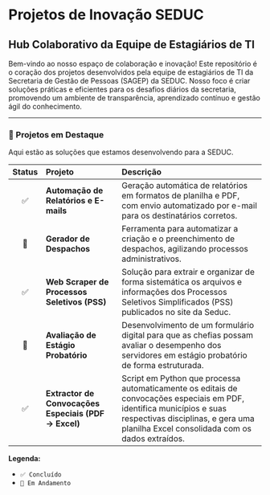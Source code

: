 # Projetos de Inovação SEDUC

## Hub Colaborativo da Equipe de Estagiários de TI

Bem-vindo ao nosso espaço de colaboração e inovação! Este repositório é o coração dos projetos desenvolvidos pela equipe de estagiários de TI da Secretaria de Gestão de Pessoas (SAGEP) da SEDUC. Nosso foco é criar soluções práticas e eficientes para os desafios diários da secretaria, promovendo um ambiente de transparência, aprendizado contínuo e gestão ágil do conhecimento.

---

### 📂 Projetos em Destaque

Aqui estão as soluções que estamos desenvolvendo para a SEDUC.

| Status | Projeto | Descrição |
| :---: | :--- | :--- |
| ✅ | **Automação de Relatórios e E-mails** | Geração automática de relatórios em formatos de planilha e PDF, com envio automatizado por e-mail para os destinatários corretos. |
| 🚧 | **Gerador de Despachos** | Ferramenta para automatizar a criação e o preenchimento de despachos, agilizando processos administrativos. |
| ✅ | **Web Scraper de Processos Seletivos (PSS)** | Solução para extrair e organizar de forma sistemática os arquivos e informações dos Processos Seletivos Simplificados (PSS) publicados no site da Seduc. |
| 🚧 | **Avaliação de Estágio Probatório** | Desenvolvimento de um formulário digital para que as chefias possam avaliar o desempenho dos servidores em estágio probatório de forma estruturada. |
| ✅ | **Extractor de Convocações Especiais (PDF → Excel)** | Script em Python que processa automaticamente os editais de convocações especiais em PDF, identifica municípios e suas respectivas disciplinas, e gera uma planilha Excel consolidada com os dados extraídos. |

**Legenda:**
-   `✅ Concluído`
-   `🚧 Em Andamento`
